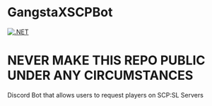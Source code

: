 # GangstaXSCPBot
[![.NET](https://github.com/GangstaXwastaken/GangstaXSCPBot/actions/workflows/dotnet.yml/badge.svg?branch=master)](https://github.com/GangstaXwastaken/GangstaXSCPBot/actions/workflows/dotnet.yml)

# NEVER MAKE THIS REPO PUBLIC UNDER ANY CIRCUMSTANCES

Discord Bot that allows users to request players on SCP:SL Servers
